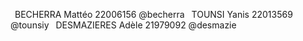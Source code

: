  BECHERRA Mattéo 22006156 @becherra
 TOUNSI Yanis 22013569 @tounsiy
 DESMAZIERES Adèle 21979092 @desmazie